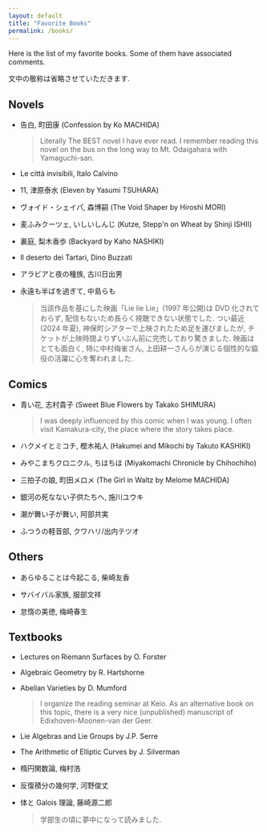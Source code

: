 ```yaml
---
layout: default
title: "Favorite Books"
permalink: /books/
---
```


Here is the list of my favorite books. Some of them have associated comments.

文中の敬称は省略させていただきます.

## Novels

- 告白, 町田康 (Confession by Ko MACHIDA)

  > Literally The BEST novel I have ever read. I remember reading this novel on the bus on the long way to Mt. Odaigahara with Yamaguchi-san.

- Le città invisibili, Italo Calvino

- 11, 津原泰水 (Eleven by Yasumi TSUHARA)

- ヴォイド・シェイパ, 森博嗣 (The Void Shaper by Hiroshi MORI)

- 麦ふみクーツェ, いしいしんじ (Kutze, Stepp'n on Wheat by Shinji ISHII)

- 裏庭, 梨木香歩 (Backyard by Kaho NASHIKI)

- Il deserto dei Tartari, Dino Buzzati

- アラビアと夜の種族, 古川日出男

- 永遠も半ばを過ぎて, 中島らも

  > 当該作品を基にした映画「Lie lie Lie」(1997 年公開)は DVD 化されておらず, 配信もないため長らく視聴できない状態でした. つい最近(2024 年夏), 神保町シアターで上映されたため足を運びましたが, チケットが上映時間よりずいぶん前に完売しており驚きました. 映画はとても面白く, 特に中村梅雀さん, 上田耕一さんらが演じる個性的な脇役の活躍に心を奪われました.

## Comics

- 青い花, 志村貴子 (Sweet Blue Flowers by Takako SHIMURA)

  > I was deeply influenced by this comic when I was young. I often visit Kamakura-city, the place where the story takes place.

- ハクメイとミコチ, 樫木祐人 (Hakumei and Mikochi by Takuto KASHIKI)

- みやこまちクロニクル, ちほちほ (Miyakomachi Chronicle by Chihochiho)

- 三拍子の娘, 町田メロメ (The Girl in Waltz by Melome MACHIDA)

- 銀河の死なない子供たちへ, 施川ユウキ

- 潮が舞い子が舞い, 阿部共実

- ふつうの軽音部, クワハリ/出内テツオ

## Others

- あらゆることは今起こる, 柴崎友香

- サバイバル家族, 服部文祥

- 怠惰の美徳, 梅崎春生

## Textbooks

- Lectures on Riemann Surfaces by O. Forster

- Algebraic Geometry by R. Hartshorne

- Abelian Varieties by D. Mumford

  > I organize the reading seminar at Keio. As an alternative book on this topic, there is a very nice (unpublished) manuscript of Edixhoven-Moonen-van der Geer.

- Lie Algebras and Lie Groups by J.P. Serre

- The Arithmetic of Elliptic Curves by J. Silverman

- 楕円関数論, 梅村浩

- 反復積分の幾何学, 河野俊丈

- 体と Galois 理論, 藤崎源二郎

  > 学部生の頃に夢中になって読みました.
